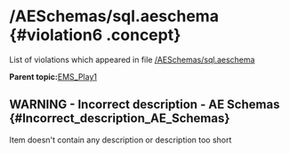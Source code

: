# /AESchemas/sql.aeschema {#violation6 .concept}

List of violations which appeared in file [/AESchemas/sql.aeschema](../../../projects/EMS_Play1/AESchemas/sql.aeschema.md)

**Parent topic:**[EMS\_Play1](../../../qa/projects/EMS_Play1.md)

## WARNING - Incorrect description - AE Schemas {#Incorrect_description_AE_Schemas}

Item doesn't contain any description or description too short


